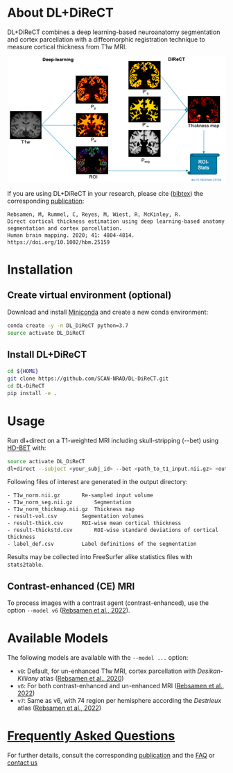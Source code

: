 # About DL+DiReCT

DL+DiReCT combines a deep learning-based neuroanatomy segmentation and cortex parcellation with a diffeomorphic registration technique to measure cortical thickness from T1w MRI.

![Abstract](doc/abstract.png)

If you are using DL+DiReCT in your research, please cite ([bibtex](citations.bib)) the corresponding [publication](https://doi.org/10.1002/hbm.25159):
```
Rebsamen, M, Rummel, C, Reyes, M, Wiest, R, McKinley, R.
Direct cortical thickness estimation using deep learning‐based anatomy segmentation and cortex parcellation.
Human brain mapping. 2020; 41: 4804-4814. https://doi.org/10.1002/hbm.25159
```


# Installation
## Create virtual environment (optional)
Download and install [Miniconda](https://conda.io/projects/conda/en/latest/user-guide/install/linux.html) and create a new conda environment:
```bash
conda create -y -n DL_DiReCT python=3.7
source activate DL_DiReCT
```

## Install DL+DiReCT
```bash
cd ${HOME}
git clone https://github.com/SCAN-NRAD/DL-DiReCT.git
cd DL-DiReCT
pip install -e .
```

# Usage
Run dl+direct on a T1-weighted MRI including skull-stripping (--bet) using [HD-BET](https://github.com/MIC-DKFZ/HD-BET/) with:
```bash
source activate DL_DiReCT
dl+direct --subject <your_subj_id> --bet <path_to_t1_input.nii.gz> <output_dir>
```

Following files of interest are generated in the output directory:
```
- T1w_norm.nii.gz		Re-sampled input volume
- T1w_norm_seg.nii.gz		Segmentation
- T1w_norm_thickmap.nii.gz	Thickness map
- result-vol.csv		Segmentation volumes
- result-thick.csv		ROI-wise mean cortical thickness
- result-thickstd.csv		ROI-wise standard deviations of cortical thickness
- label_def.csv			Label definitions of the segmentation
```

Results may be collected into FreeSurfer alike statistics files with ```stats2table```.

## Contrast-enhanced (CE) MRI
To process images with a contrast agent (contrast-enhanced), use the option ```--model v6``` ([Rebsamen et al., 2022](https://doi.org/10.3389/fneur.2022.812432)).

# Available Models
The following models are available with the ```--model ...``` option:
- ```v0```: Default, for un-enhanced T1w MRI, cortex parcellation with *Desikan-Killiany* atlas ([Rebsamen et al., 2020](https://doi.org/10.1002/hbm.25159))
- ```v6```: For both contrast-enhanced and un-enhanced MRI ([Rebsamen et al., 2022](https://doi.org/10.1002/hbm.26117))
- ```v7```: Same as v6, with 74 region per hemisphere according the *Destrieux* atlas ([Rebsamen et al., 2022](https://doi.org/10.1002/hbm.26117))

# [Frequently Asked Questions](doc/faq.md)
For further details, consult the corresponding [publication](https://doi.org/10.1002/hbm.25159) and the [FAQ](doc/faq.md) or [contact us](http://www.scancore.org/index.php/research/imageanalytics)
